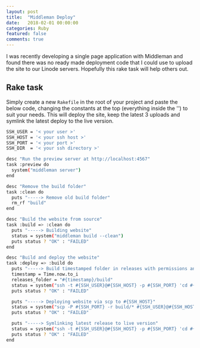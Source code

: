 ```yaml
---
layout: post
title:  "Middleman Deploy"
date:   2018-02-01 00:00:00
categories: Ruby
featured: false
comments: true
---
```


I was recently developing a single page application with Middleman and found there was no ready made deployment code that I could use to upload the site to our Linode servers. Hopefully this rake task will help others out.

<!--more-->

## Rake task

Simply create a new ```Rakefile``` in the root of your project and paste the below code, changing the constants at the top (everything inside the '') to suit your needs.  This will deploy the site, keep the latest 3 uploads and symlink the latest deploy to the live version.

```bash
SSH_USER = '< your user >'
SSH_HOST = '< your ssh host >'
SSH_PORT = '< your port >'
SSH_DIR  = '< your ssh directory >'

desc "Run the preview server at http://localhost:4567"
task :preview do
  system("middleman server")
end

desc "Remove the build folder"
task :clean do
  puts "-----> Remove old build folder"
  rm_rf "build"
end

desc "Build the website from source"
task :build => :clean do
  puts "-----> Building website"
  status = system("middleman build --clean")
  puts status ? "OK" : "FAILED"
end

desc "Build and deploy the website"
task :deploy => :build do
  puts "-----> Build timestamped folder in releases with permissions and then delete all other folders except latest 3"
  timestamp = Time.now.to_i
  releases_folder = "#{timestamp}/build"
  status = system("ssh -t #{SSH_USER}@#{SSH_HOST} -p #{SSH_PORT} 'cd #{SSH_DIR}; sudo mkdir -p #{releases_folder}; sudo chown -R #{SSH_USER}:#{SSH_USER} #{releases_folder}; sudo chmod 775 #{releases_folder}; ls -t | tail -n +4 | sudo xargs rm -rf'")
  puts status ? "OK" : "FAILED"

  puts "-----> Deploying website via scp to #{SSH_HOST}"
  status = system("scp -P #{SSH_PORT} -r build/* #{SSH_USER}@#{SSH_HOST}:#{SSH_DIR}/#{releases_folder}")
  puts status ? "OK" : "FAILED"

  puts "-----> Symlinking latest release to live version"
  status = system("ssh -t #{SSH_USER}@#{SSH_HOST} -p #{SSH_PORT} 'cd #{SSH_DIR}; cd ..; sudo ln -nfs #{SSH_DIR}/#{releases_folder} current'")
  puts status ? "OK" : "FAILED"
end
```
